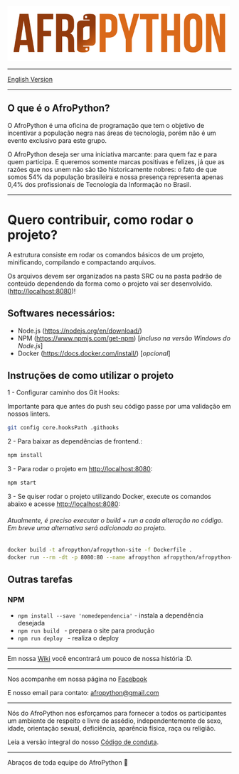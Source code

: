 ![AfroPython Logo](AfroPython_brand.png "AfroPython")

---------------------------------------
[English Version](https://github.com/AfroPython/afropython-site/blob/master/README_EN.md)

---------------------------------------

## O que é o AfroPython?
O AfroPython é uma oficina de programação que tem o objetivo de incentivar a população negra nas áreas de tecnologia, porém não é um evento exclusivo para este grupo.

O AfroPython deseja ser uma iniciativa marcante: para quem faz e para quem participa. E queremos somente marcas positivas e felizes, já que as razões que nos unem não são tão historicamente nobres: o fato de que somos 54% da população brasileira e nossa presença representa apenas 0,4% dos profissionais de Tecnologia da Informação no Brasil.

---------------------------------------

# Quero contribuir, como rodar o projeto?

A estrutura consiste em rodar os comandos básicos de um projeto, minificando, compilando e compactando arquivos.

Os arquivos devem ser organizados na pasta SRC ou na pasta padrão de conteúdo dependendo da forma como o projeto vai ser desenvolvido.
([http://localhost:8080](http://localhost:8080))!

## Softwares necessários:

- Node.js (https://nodejs.org/en/download/)
- NPM (https://www.npmjs.com/get-npm) [_incluso na versão Windows do Node.js_]
- Docker (https://docs.docker.com/install/) [_opcional_]

## Instruções de como utilizar o projeto

1 - Configurar caminho dos Git Hooks:

Importante para que antes do push seu código passe por uma validação em nossos linters.

```sh
git config core.hooksPath .githooks
```

2 - Para baixar as dependências de frontend.:

```sh
npm install
```

3 - Para rodar o projeto em [http://localhost:8080](http://localhost:8080):

```sh
npm start
```

3 - Se quiser rodar o projeto utilizando Docker, execute os comandos abaixo e acesse [http://localhost:8080](http://localhost:8080):

###### Atualmente, é preciso executar o build + run a cada alteração no código. Em breve uma alternativa será adicionada ao projeto.

```sh
docker build -t afropython/afropython-site -f Dockerfile .
docker run --rm -dt -p 8080:80 --name afropython afropython/afropython-site
```

## Outras tarefas

### NPM

* `npm install --save 'nomedependencia'` - instala a dependência desejada
* `npm run build ` - prepara o site para produção
* `npm run deploy ` - realiza o deploy

---------------------------------------

Em nossa [Wiki](https://github.com/AfroPython/afropython-site/wiki) você encontrará um pouco de nossa história :D.

---------------------------------------

Nos acompanhe em nossa página no [Facebook](https://www.facebook.com/AfroPython/)

E nosso email para contato: afropython@gmail.com

---------------------------------------

Nós do AfroPython nos esforçamos para fornecer a todos os participantes um ambiente de respeito e livre de assédio, independentemente de sexo, idade, orientação sexual, deficiência, aparência física, raça ou religião.

Leia a versão integral do nosso [Código de conduta](https://github.com/AfroPython/afropython-site/wiki/C%C3%B3digo-de-Conduta).

---------------------------------------

Abraços de toda equipe do AfroPython :yellow_heart:
